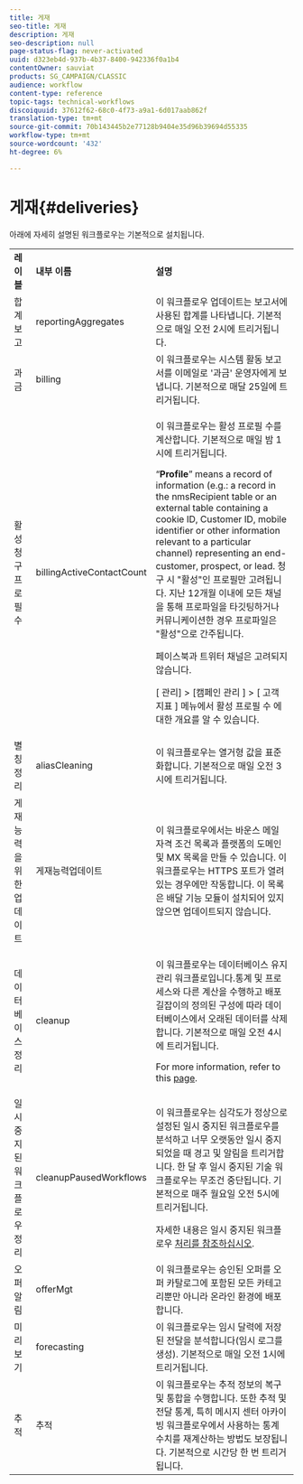 ```yaml
---
title: 게재
seo-title: 게재
description: 게재
seo-description: null
page-status-flag: never-activated
uuid: d323eb4d-937b-4b37-8400-942336f0a1b4
contentOwner: sauviat
products: SG_CAMPAIGN/CLASSIC
audience: workflow
content-type: reference
topic-tags: technical-workflows
discoiquuid: 37612f62-68c0-4f73-a9a1-6d017aab862f
translation-type: tm+mt
source-git-commit: 70b143445b2e77128b9404e35d96b39694d55335
workflow-type: tm+mt
source-wordcount: '432'
ht-degree: 6%

---
```



# 게재{#deliveries}

아래에 자세히 설명된 워크플로우는 기본적으로 설치됩니다.

<table> 
 <tbody> 
  <tr> 
   <td> <strong>레이블</strong><br /> </td> 
   <td> <strong>내부 이름</strong><br /> </td> 
   <td> <strong>설명</strong><br /> </td> 
  </tr> 
  <tr> 
   <td> <span class="uicontrol">합계 보고</span> <br /> </td> 
   <td> <span class="uicontrol">reportingAggregates</span> <br /> </td> 
   <td> 이 워크플로우 업데이트는 보고서에 사용된 합계를 나타냅니다. 기본적으로 매일 오전 2시에 트리거됩니다.<br /> </td> 
  </tr> 
  <tr> 
   <td> <span class="uicontrol">과금</span> <br /> </td> 
   <td> <span class="uicontrol">billing</span> <br /> </td> 
   <td> 이 워크플로우는 시스템 활동 보고서를 이메일로 '과금' 운영자에게 보냅니다. 기본적으로 매달 25일에 트리거됩니다.<br /> </td> 
  </tr> 
  <tr> 
   <td> <span class="uicontrol">활성 청구 프로필 수</span> <br /> </td> 
   <td> <span class="uicontrol">billingActiveContactCount</span> <br /> </td> 
   <td> <p>이 워크플로우는 활성 프로필 수를 계산합니다. 기본적으로 매일 밤 1시에 트리거됩니다.</p> <p>“<strong>Profile</strong>” means a record of information (e.g.: a record in the nmsRecipient table or an external table containing a cookie ID, Customer ID, mobile identifier or other information relevant to a particular channel) representing an end-customer, prospect, or lead. 청구 시 "활성"인 프로필만 고려됩니다. 지난 12개월 이내에 모든 채널을 통해 프로파일을 타깃팅하거나 커뮤니케이션한 경우 프로파일은 "활성"으로 간주됩니다.</p> <p>페이스북과 트위터 채널은 고려되지 않습니다.</p> <p>[ <span class="uicontrol">관리] &gt; [캠페인 관리</span> ] &gt; [ <span class="uicontrol">고객 지표</span> ] <span class="uicontrol">메뉴에서 활성 프로필</span> 수 <span class="uicontrol">에 대한 개요를 알 수</span> 있습니다.</p> </td> 
  </tr> 
  <tr> 
   <td> <span class="uicontrol">별칭 정리</span> <br /> </td> 
   <td> <span class="uicontrol">aliasCleaning</span> <br /> </td> 
   <td> 이 워크플로우는 열거형 값을 표준화합니다. 기본적으로 매일 오전 3시에 트리거됩니다.<br /> </td> 
  </tr> 
  <tr> 
   <td> <span class="uicontrol">게재 능력을 위한 업데이트</span> <br /> </td> 
   <td> <span class="uicontrol">게재능력업데이트</span> <br /> </td> 
   <td> 이 워크플로우에서는 바운스 메일 자격 조건 목록과 플랫폼의 도메인 및 MX 목록을 만들 수 있습니다. 이 워크플로우는 HTTPS 포트가 열려 있는 경우에만 작동합니다. 이 목록은 배달 기능 모듈이 설치되어 있지 않으면 업데이트되지 않습니다.<br /> </td> 
  </tr> 
  <tr> 
   <td> <span class="uicontrol">데이터베이스 정리</span> <br /> </td> 
   <td> <span class="uicontrol">cleanup</span> <br /> </td> 
   <td> <p>이 워크플로우는 데이터베이스 유지 관리 워크플로입니다.통계 및 프로세스와 다른 계산을 수행하고 배포 길잡이의 정의된 구성에 따라 데이터베이스에서 오래된 데이터를 삭제합니다. 기본적으로 매일 오전 4시에 트리거됩니다.</p> <p>For more information, refer to this <a href="../../production/using/database-cleanup-workflow.md">page</a>.</p> </td> 
  </tr> 
  <tr> 
   <td> <span class="uicontrol">일시 중지된 워크플로우 정리</span> <br /> </td> 
   <td> <span class="uicontrol">cleanupPausedWorkflows</span> <br /> </td> 
   <td> <p>이 워크플로우는 심각도가 정상으로 설정된 일시 중지된 워크플로우를 분석하고 너무 오랫동안 일시 중지되었을 때 경고 및 알림을 트리거합니다. 한 달 후 일시 중지된 기술 워크플로우는 무조건 중단됩니다. 기본적으로 매주 월요일 오전 5시에 트리거됩니다.</p> <p>자세한 내용은 일시 중지된 워크플로우 <a href="../../workflow/using/monitoring-workflow-execution.md#handling-of-paused-workflows" target="_blank">처리를 참조하십시오</a>.</p></td> 
  </tr> 
  <tr> 
   <td> <span class="uicontrol">오퍼 알림</span> <br /> </td> 
   <td> <span class="uicontrol">offerMgt</span> <br /> </td> 
   <td> 이 워크플로우는 승인된 오퍼를 오퍼 카탈로그에 포함된 모든 카테고리뿐만 아니라 온라인 환경에 배포합니다.<br /> </td> 
  </tr> 
  <tr> 
   <td> <span class="uicontrol">미리 보기</span> <br /> </td> 
   <td> <span class="uicontrol">forecasting</span> <br /> </td> 
   <td> 이 워크플로우는 임시 달력에 저장된 전달을 분석합니다(임시 로그를 생성). 기본적으로 매일 오전 1시에 트리거됩니다.<br /> </td> 
  </tr> 
  <tr> 
   <td> <span class="uicontrol">추적</span> <br /> </td> 
   <td> <span class="uicontrol">추적</span> <br /> </td> 
   <td> 이 워크플로우는 추적 정보의 복구 및 통합을 수행합니다. 또한 추적 및 전달 통계, 특히 메시지 센터 아카이빙 워크플로우에서 사용하는 통계 수치를 재계산하는 방법도 보장됩니다. 기본적으로 시간당 한 번 트리거됩니다. <br /> </td> 
  </tr> 
 </tbody> 
</table>


